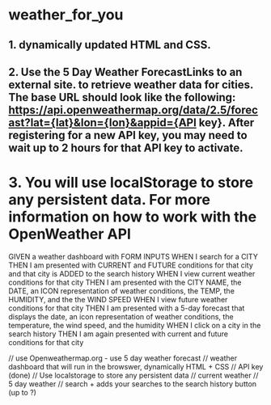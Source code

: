 # weather_for_you

## 1. dynamically updated HTML and CSS.

## 2. Use the 5 Day Weather ForecastLinks to an external site. to retrieve weather data for cities. The base URL should look like the following: https://api.openweathermap.org/data/2.5/forecast?lat={lat}&lon={lon}&appid={API key}. After registering for a new API key, you may need to wait up to 2 hours for that API key to activate.

# 3. You will use localStorage to store any persistent data. For more information on how to work with the OpenWeather API

GIVEN a weather dashboard with FORM INPUTS
WHEN I search for a CITY
THEN I am presented with CURRENT and FUTURE conditions for that city and that city is ADDED to the search history
WHEN I view current weather conditions for that city
THEN I am presented with the CITY NAME, the DATE, an ICON representation of weather conditions, the TEMP, the HUMIDITY, and the the WIND SPEED
WHEN I view future weather conditions for that city
THEN I am presented with a 5-day forecast that displays the date, an icon representation of weather conditions, the temperature, the wind speed, and the humidity
WHEN I click on a city in the search history
THEN I am again presented with current and future conditions for that city

// use Openweathermap.org - use 5 day weather forecast
// weather dashboard that will run in the browswer, dynamically HTML + CSS
// API key (done)
// Use localstorage to store any persistent data
// current weather
// 5 day weather
// search + adds your searches to the search history button (up to ?)